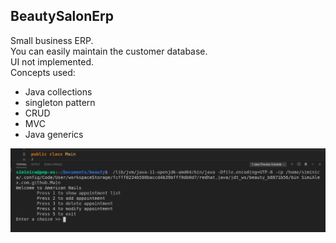 ## BeautySalonErp
Small business ERP.    
You can easily maintain the customer database.  
UI not implemented.  
Concepts used:
* Java collections
* singleton pattern
* CRUD
* MVC
* Java generics

![MainMenu](beautySalon.png)

